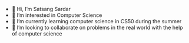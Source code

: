 - 👋 Hi, I’m Satsang Sardar
- 👀 I’m interested in Computer Science
- 🌱 I’m currently learning computer science in CS50 during the summer
- 💞️ I’m looking to collaborate on problems in the real world with the help of computer science

<!---
satsangsardar/satsangsardar is a ✨ special ✨ repository because its `README.md` (this file) appears on your GitHub profile.
You can click the Preview link to take a look at your changes.
--->
